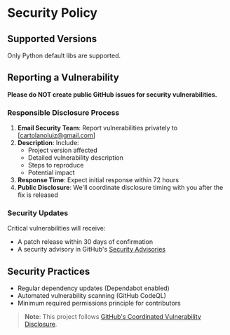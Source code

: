 # Security Policy

## Supported Versions
Only Python default libs are supported.

## Reporting a Vulnerability

**Please do NOT create public GitHub issues for security vulnerabilities.**

### Responsible Disclosure Process
1. **Email Security Team**: Report vulnerabilities privately to [cartolanoluiz@gmail.com]
2. **Description**: Include:
   - Project version affected
   - Detailed vulnerability description
   - Steps to reproduce
   - Potential impact
3. **Response Time**: Expect initial response within 72 hours
4. **Public Disclosure**: We'll coordinate disclosure timing with you after the fix is released

### Security Updates
Critical vulnerabilities will receive:
- A patch release within 30 days of confirmation
- A security advisory in GitHub's [Security Advisories](https://github.com/yourusername/reponame/security/advisories)

## Security Practices
- Regular dependency updates (Dependabot enabled)
- Automated vulnerability scanning (GitHub CodeQL)
- Minimum required permissions principle for contributors

> **Note**: This project follows [GitHub's Coordinated Vulnerability Disclosure](https://docs.github.com/en/code-security/security-advisories/guidance-on-reporting-and-writing/about-coordinated-disclosure-of-security-vulnerabilities).
